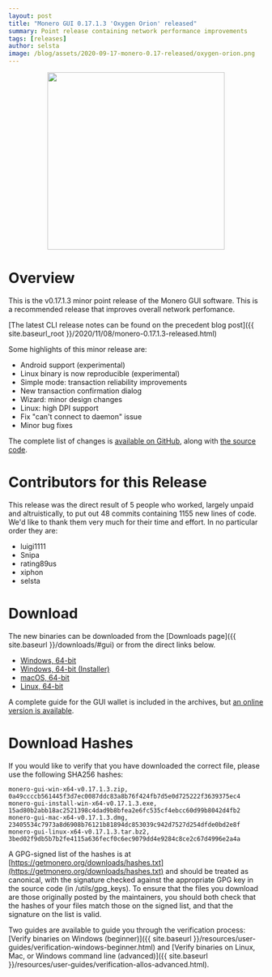 ```yaml
---
layout: post
title: "Monero GUI 0.17.1.3 'Oxygen Orion' released"
summary: Point release containing network performance improvements
tags: [releases]
author: selsta
image: /blog/assets/2020-09-17-monero-0.17-released/oxygen-orion.png
---
```


<div align="center">
    <img src="{{ page.image }}" width="350px">
</div>

# Overview

This is the v0.17.1.3 minor point release of the Monero GUI software. This is a recommended release that improves overall network perfomance.

[The latest CLI release notes can be found on the precedent blog post]({{ site.baseurl_root }}/2020/11/08/monero-0.17.1.3-released.html)

Some highlights of this minor release are:

- Android support (experimental)
- Linux binary is now reproducible (experimental)
- Simple mode: transaction reliability improvements
- New transaction confirmation dialog
- Wizard: minor design changes
- Linux: high DPI support
- Fix "can't connect to daemon" issue
- Minor bug fixes

The complete list of changes is [available on GitHub](https://github.com/monero-project/monero-gui/compare/v0.17.1.1...v0.17.1.3), along with [the source code](https://github.com/monero-project/monero-gui/tree/v0.17.1.3).

# Contributors for this Release

This release was the direct result of 5 people who worked, largely unpaid and altruistically, to put out 48 commits containing 1155 new lines of code. We'd like to thank them very much for their time and effort. In no particular order they are:

- luigi1111
- Snipa
- rating89us
- xiphon
- selsta

# Download

The new binaries can be downloaded from the [Downloads page]({{ site.baseurl }}/downloads/#gui) or from the direct links below.

- [Windows, 64-bit](https://downloads.getmonero.org/gui/monero-gui-win-x64-v0.17.1.3.zip)
- [Windows, 64-bit (Installer)](https://downloads.getmonero.org/gui/monero-gui-install-win-x64-v0.17.1.3.exe)
- [macOS, 64-bit](https://downloads.getmonero.org/gui/monero-gui-mac-x64-v0.17.1.3.dmg)
- [Linux, 64-bit](https://downloads.getmonero.org/gui/monero-gui-linux-x64-v0.17.1.3.tar.bz2)

A complete guide for the GUI wallet is included in the archives, but [an online version is available](https://github.com/monero-ecosystem/monero-GUI-guide/blob/master/monero-GUI-guide.md).

# Download Hashes

If you would like to verify that you have downloaded the correct file, please use the following SHA256 hashes:

```
monero-gui-win-x64-v0.17.1.3.zip, 0a49ccccb561445f3d7ec0087ddc83a8b76f424fb7d5e0d725222f3639375ec4
monero-gui-install-win-x64-v0.17.1.3.exe, 15ad80b2abb18ac2521398c4dad9b8bfea2e6fc535cf4ebcc60d99b8042d4fb2
monero-gui-mac-x64-v0.17.1.3.dmg, 23405534c7973a8d6908b76121b81894dc853039c942d7527d254dfde0bd2e8f
monero-gui-linux-x64-v0.17.1.3.tar.bz2, 3bed02f9db5b7b2fe4115a636fecf0c6ec9079dd4e9284c8ce2c67d4996e2a4a
```

A GPG-signed list of the hashes is at [https://getmonero.org/downloads/hashes.txt](https://getmonero.org/downloads/hashes.txt) and should be treated as canonical, with the signature checked against the appropriate GPG key in the source code (in /utils/gpg_keys). To ensure that the files you download are those originally posted by the maintainers, you should both check that the hashes of your files match those on the signed list, and that the signature on the list is valid.

Two guides are available to guide you through the verification process: [Verify binaries on Windows (beginner)]({{ site.baseurl }}/resources/user-guides/verification-windows-beginner.html) and [Verify binaries on Linux, Mac, or Windows command line (advanced)]({{ site.baseurl }}/resources/user-guides/verification-allos-advanced.html).
